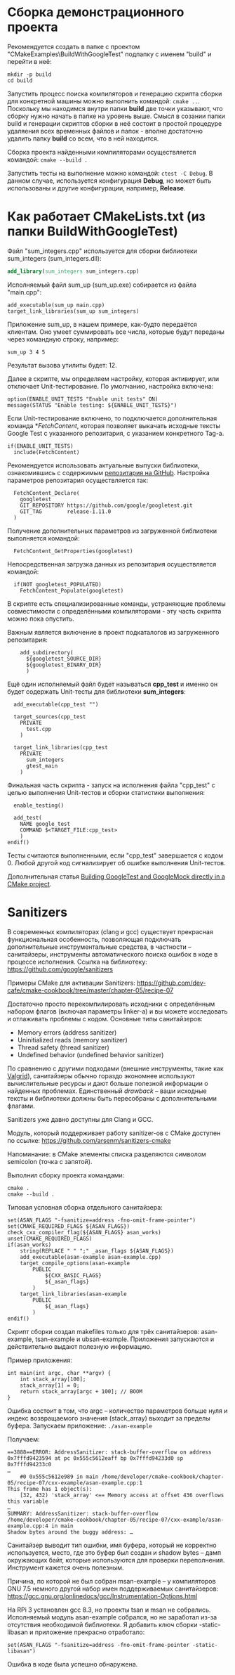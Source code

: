 # Сборка демонстрационного проекта

Рекомендуется создать в папке с проектом "CMakeExamples\BuildWithGoogleTest" подпапку с именем "build" и перейти в неё:

```
mkdir -p build
cd build
```

Запустить процесс поиска компиляторов и генерацию скрипта сборки для конкретной машины можно выполнить командой: `cmake ..`. Поскольку мы находимся внутри папки **build** две точки указывают, что сборку нужно начать в папке на уровень выше. Смысл в созании папки build и генерации скриптов сборки в неё состоит в простой процедуре удаляения всех временных файлов и папок - вполне достаточно удалить папку **build** со всем, что в ней находится.

Сборка проекта найденными компиляторами осуществляется командой: `cmake --build .`

Запустить тесты на выполнение можно командой: `ctest -C Debug`. В данном случае, используется конфигурация **Debug**, но может быть использованы и другие конфигурации, например, **Release**.

# Как работает CMakeLists.txt (из папки BuildWithGoogleTest)

Файл "sum_integers.cpp" используется для сборки библиотеки sum_integers (sum_integers.dll):

``` cmake
add_library(sum_integers sum_integers.cpp)
```

Исполняемый файл sum_up (sum_up.exe) собирается из файла "main.cpp":

```
add_executable(sum_up main.cpp)
target_link_libraries(sum_up sum_integers)
```

Приложение sum_up, в нашем примере, как-будто передаётся клиентам. Оно умеет суммировать все числа, которые будут переданы через командную строку, например:

```
sum_up 3 4 5
```

Результат вызова утилиты будет: 12.

Далее в скрипте, мы определяем настройку, которая активирует, или отключает Unit-тестирование. По умолчанию, настройка включена:

```
option(ENABLE_UNIT_TESTS "Enable unit tests" ON)
message(STATUS "Enable testing: ${ENABLE_UNIT_TESTS}")
```

Если Unit-тестирование включено, то подключается дополнительная команда **FetchContent*, которая позволяет выкачать исходные тексты Google Test с указанного репозитария, с указанием конкретного Tag-а. 

```
if(ENABLE_UNIT_TESTS)
  include(FetchContent)
```


Рекомендуется использовать актуальные выпуски библиотеки, ознакомившись с содержимым [репозитария на GitHub](https://github.com/google/googletest). Настройка параметров репозитария осуществляется так:

```
  FetchContent_Declare(
    googletest
    GIT_REPOSITORY https://github.com/google/googletest.git
    GIT_TAG        release-1.11.0
  )
```

Получение дополнительных параметров из загруженной библиотеки выполняется командой:

```
  FetchContent_GetProperties(googletest)
```

Непосредственная загрузка данных из репозитария осуществляется командой:

```
  if(NOT googletest_POPULATED)
    FetchContent_Populate(googletest)
```

В скрипте есть специализированные команды, устраняющие проблемы совместимости с определёнными компиляторами - эту часть скрипта можно пока опустить.

Важным является включение в проект подкаталогов из загруженного репозитария:

```
    add_subdirectory(
      ${googletest_SOURCE_DIR}
      ${googletest_BINARY_DIR}
      )
```

Ещё один исполняемый файл будет называться **cpp_test** и именно он будет содержать Unit-тесты для библиотеки **sum_integers**:

```
  add_executable(cpp_test "")

  target_sources(cpp_test
    PRIVATE
      test.cpp
    )

  target_link_libraries(cpp_test
    PRIVATE
      sum_integers
      gtest_main
    )
```

Финальная часть скрипта - запуск на исполнения файла "cpp_test" с целью выполнения Unit-тестов и сборки статистики выполнения:

```
  enable_testing()

  add_test(
    NAME google_test
    COMMAND $<TARGET_FILE:cpp_test>
    )
endif()
```

Тесты считаются выполненными, если "cpp_test" завершается с кодом 0. Любой другой код сигнализирует об ошибке выполнения Unit-тестов.

Дополнительная статья [Building GoogleTest and GoogleMock directly in a CMake project](https://crascit.com/2015/07/25/cmake-gtest/).

# Sanitizers

В современных компиляторах (clang и gcc) существует прекрасная функциональная особенность, позволяющая подключать дополнительные инструментальные средства, в частности – санитайзеры, инструменты автоматического поиска ошибок в коде в процессе исполнения. Ссылка на библиотеку: https://github.com/google/sanitizers

Примеры CMake для активации Sanitizers: https://github.com/dev-cafe/cmake-cookbook/tree/master/chapter-05/recipe-07

Достаточно просто перекомпилировать исходники с определённым набором флагов (включая параметры linker-а) и вы можете исследовать и отлаживать проблемы с кодом. Основные типы санитайзеров:

* Memory errors (address sanitizer)
* Uninitialized reads (memory sanitizer)
* Thread safety (thread sanitizer)
* Undefined behavior (undefined behavior sanitizer)
 
По сравнению с другими подходами (внешние инструменты, такие как [Valgrid](https://valgrind.org/)), санитайзеры обычно гораздо экономнее используют вычислительные ресурсы и дают больше полезной информации о найденных проблемах. Единственный _drawback_ – ваши исходные тексты и библиотеки должны быть пересобраны с дополнительными флагами.

Sanitizers уже давно доступны для Clang и GCC.

Модуль, который поддерживает работу sanitizer-ов с CMake доступен по ссылке: https://github.com/arsenm/sanitizers-cmake

Напоминание: в CMake элементы списка разделяются символом semicolon (точка с запятой).

Выполнил сборку проекта командами:

```
cmake .
cmake --build .
```

Типовая условная сборка отдельного санитайзера:

```
set(ASAN_FLAGS "-fsanitize=address -fno-omit-frame-pointer")
set(CMAKE_REQUIRED_FLAGS ${ASAN_FLAGS})
check_cxx_compiler_flag(${ASAN_FLAGS} asan_works)
unset(CMAKE_REQUIRED_FLAGS)
if(asan_works)
	string(REPLACE " " ";" _asan_flags ${ASAN_FLAGS})
	add_executable(asan-example asan-example.cpp)
	target_compile_options(asan-example
		PUBLIC
			${CXX_BASIC_FLAGS}
			${_asan_flags}
		)
	target_link_libraries(asan-example
		PUBLIC
			${_asan_flags}
		)
endif()
```

Скрипт сборки создал makefiles только для трёх санитайзеров: asan-example, tsan-example и ubsan-example. Приложения запускаются и действительно выдают полезную информацию. 

Пример приложения:

```
int main(int argc, char **argv) {
	int stack_array[100];
	stack_array[1] = 0;
	return stack_array[argc + 100]; // BOOM
}
```

Ошибка состоит в том, что argc – количество параметров больше нуля и индекс возвращаемого значения (stack_array) выходит за пределы буфера. Запускаем приложение:
`./asan-example`

Получаем:

```
==3888==ERROR: AddressSanitizer: stack-buffer-overflow on address 0x7fffd9423594 at pc 0x555c5612eaff bp 0x7fffd94233d0 sp 0x7fffd94233c0
…
    #0 0x555c5612e989 in main /home/developer/cmake-cookbook/chapter-05/recipe-07/cxx-example/asan-example.cpp:1
This frame has 1 object(s):
    [32, 432) 'stack_array' <== Memory access at offset 436 overflows this variable
…
SUMMARY: AddressSanitizer: stack-buffer-overflow /home/developer/cmake-cookbook/chapter-05/recipe-07/cxx-example/asan-example.cpp:4 in main
Shadow bytes around the buggy address: …
```

Санитайзер выводит тип ошибки, имя буфера, который не корректно используется, место, где это буфер был создан и shadow bytes – дамп окружающих байт, которые используются для проверки переполнения. Инструмент кажется очень полезным.

Причина, по которой не был собран msan-example – у компиляторов GNU 7.5 немного другой набор имен поддерживаемых санитайзеров: https://gcc.gnu.org/onlinedocs/gcc/Instrumentation-Options.html

На RPi 3 установлен gcc 8.3, но проекты tsan и msan не собрались. Исполняемый модуль asan-example собрался, но не заработал из-за отсутствия необходимой библиотеки. Я добавить ключ сборки -static-libasan и приложение прекрасно отработало:

```
set(ASAN_FLAGS "-fsanitize=address -fno-omit-frame-pointer -static-libasan")
```

Ошибка в коде была успешно обнаружена.
